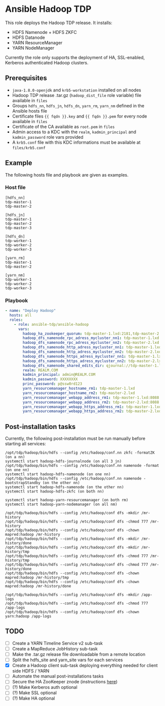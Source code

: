 # Ansible Hadoop TDP

This role deploys the Hadoop TDP release. It installs:

- HDFS Namenode + HDFS ZKFC
- HDFS Datanode
- YARN ResourceManager
- YARN NodeManager

Currently the role only supports the deployment of HA, SSL-enabled, Kerberos authenticated Hadoop clusters.

## Prerequisites

- `java-1.8.0-openjdk` and `krb5-workstation` installed on all nodes
- Hadoop TDP release .tar.gz (`hadoop_dist_file` role variable) file available in `files`
- Groups `hdfs_nn`, `hdfs_jn`, `hdfs_dn`, `yarn_rm`, `yarn_nm` defined in the Ansible hosts file
- Certificate files `{{ fqdn }}.key` and `{{ fqdn }}.pem` for every node available in `files`
- Certificate of the CA available as `root.pem` in `files`
- Admin access to a KDC with the `realm`, `kadmin_principal` and `kadmin_password` role vars provided
- A `krb5.conf` file with this KDC informations must be available at `files/krb5.conf`

## Example

The following hosts file and playbook are given as examples.

### Host file

```
[hdfs_nn]
tdp-master-1
tdp-master-2

[hdfs_jn]
tdp-master-1
tdp-master-2
tdp-master-3

[hdfs_dn]
tdp-worker-1
tdp-worker-2
tdp-worker-3

[yarn_rm]
tdp-master-1
tdp-master-2

[yarn_nm]
tdp-worker-1
tdp-worker-2
tdp-worker-3
```

### Playbook

```yaml
- name: "Deploy Hadoop"
  hosts: all
  roles:
    - role: ansible-tdp/ansible-hadoop
      vars:
        hadoop_ha_zookeeper_quorum: tdp-master-1.lxd:2181,tdp-master-2.lxd:2181,tdp-master-3.lxd:2181
        hadoop_dfs_namenode_rpc_adress_mycluster_nn1: tdp-master-1.lxd:8020
        hadoop_dfs_namenode_rpc_adress_mycluster_nn2: tdp-master-2.lxd:8020
        hadoop_dfs_namenode_http_adress_mycluster_nn1: tdp-master-1.lxd:9870
        hadoop_dfs_namenode_http_adress_mycluster_nn2: tdp-master-2.lxd:9870
        hadoop_dfs_namenode_https_adress_mycluster_nn1: tdp-master-1.lxd:9871
        hadoop_dfs_namenode_https_adress_mycluster_nn2: tdp-master-2.lxd:9871
        hadoop_dfs_namenode_shared_edits_dir: qjournal://tdp-master-1.lxd:8485;tdp-master-2.lxd:8485;tdp-master-3.lxd:8485/mycluster
        realm: REALM.COM
        kadmin_principal: admin@REALM.COM
        kadmin_password: XXXXXXXX
        princ_password: p@ssw0rd123
        yarn_resourcemanager_hostname_rm1: tdp-master-1.lxd
        yarn_resourcemanager_hostname_rm2: tdp-master-2.lxd
        yarn_resourcemanager_webapp_address_rm1: tdp-master-1.lxd:8088
        yarn_resourcemanager_webapp_address_rm2: tdp-master-2.lxd:8088
        yarn_resourcemanager_webapp_https_address_rm1: tdp-master-1.lxd:8090
        yarn_resourcemanager_webapp_https_address_rm2: tdp-master-2.lxd:8090
```

## Post-installation tasks

Currently, the following post-installation must be run manually before starting all services:

```
/opt/tdp/hadoop/bin/hdfs --config /etc/hadoop/conf.nn zkfc -formatZK (on a nn)
systemctl start hadoop-hdfs-journalnode (on all 3 jn)
/opt/tdp/hadoop/bin/hdfs --config /etc/hadoop/conf.nn namenode -format (on one nn)
systemctl start hadoop-hdfs-namenode (on one nn)
/opt/tdp/hadoop/bin/hdfs --config /etc/hadoop/conf.nn namenode -bootstrapStandby (on the other nn)
systemctl start hadoop-hdfs-namenode (on the other nn)
systemctl start hadoop-hdfs-zkfc (on both nn)

systemctl start hadoop-yarn-resourcemanager (on both rm)
systemctl start hadoop-yarn-nodemanager (on all nm)
```

```
/opt/tdp/hadoop/bin/hdfs --config /etc/hadoop/conf dfs -mkdir /mr-history
/opt/tdp/hadoop/bin/hdfs --config /etc/hadoop/conf dfs -chmod 777 /mr-history
/opt/tdp/hadoop/bin/hdfs --config /etc/hadoop/conf dfs -chown mapred:hadoop /mr-history
/opt/tdp/hadoop/bin/hdfs --config /etc/hadoop/conf dfs -mkdir /mr-history/done
/opt/tdp/hadoop/bin/hdfs --config /etc/hadoop/conf dfs -mkdir /mr-history/tmp
/opt/tdp/hadoop/bin/hdfs --config /etc/hadoop/conf dfs -chmod 777 /mr-history/tmp
/opt/tdp/hadoop/bin/hdfs --config /etc/hadoop/conf dfs -chmod 777 /mr-history/done
/opt/tdp/hadoop/bin/hdfs --config /etc/hadoop/conf dfs -chown mapred:hadoop /mr-history/tmp
/opt/tdp/hadoop/bin/hdfs --config /etc/hadoop/conf dfs -chown mapred:hadoop /mr-history/done

/opt/tdp/hadoop/bin/hdfs --config /etc/hadoop/conf dfs -mkdir /app-logs
/opt/tdp/hadoop/bin/hdfs --config /etc/hadoop/conf dfs -chmod 777 /app-logs
/opt/tdp/hadoop/bin/hdfs --config /etc/hadoop/conf dfs -chown yarn:hadoop /app-logs
```

## TODO

- [ ] Create a YARN Timeline Service v2 sub-task
- [ ] Create a MapReduce JobHistory sub-task
- [ ] Make the .tar.gz release file downloadable from a remote location
- [ ] Split the hdfs_site and yarn_site vars for each services
- [x] Create a Hadoop client sub-task deploying everything needed for client side HDFS / YARN
- [ ] Automate the manual post-installations tasks
- [ ] Secure the HA ZooKeeper znode (instructions [here](https://hadoop.apache.org/docs/r3.1.1/hadoop-project-dist/hadoop-hdfs/HDFSHighAvailabilityWithQJM.html#Securing_access_to_ZooKeeper))
- [ ] (?) Make Kerberos auth optional
- [ ] (?) Make SSL optional
- [ ] (?) Make HA optional
